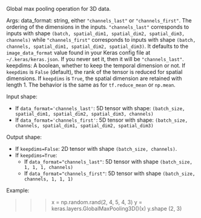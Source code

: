 Global max pooling operation for 3D data.

Args:
    data_format: string, either `"channels_last"` or `"channels_first"`.
        The ordering of the dimensions in the inputs. `"channels_last"`
        corresponds to inputs with shape
        `(batch, spatial_dim1, spatial_dim2, spatial_dim3, channels)`
        while `"channels_first"` corresponds to inputs with shape
        `(batch, channels, spatial_dim1, spatial_dim2, spatial_dim3)`.
        It defaults to the `image_data_format` value found in your Keras
        config file at `~/.keras/keras.json`. If you never set it, then it
        will be `"channels_last"`.
    keepdims: A boolean, whether to keep the temporal dimension or not.
        If `keepdims` is `False` (default), the rank of the tensor is
        reduced for spatial dimensions. If `keepdims` is `True`, the
        spatial dimension are retained with length 1.
        The behavior is the same as for `tf.reduce_mean` or `np.mean`.

Input shape:

- If `data_format='channels_last'`:
    5D tensor with shape:
    `(batch_size, spatial_dim1, spatial_dim2, spatial_dim3, channels)`
- If `data_format='channels_first'`:
    5D tensor with shape:
    `(batch_size, channels, spatial_dim1, spatial_dim2, spatial_dim3)`

Output shape:

- If `keepdims=False`:
    2D tensor with shape `(batch_size, channels)`.
- If `keepdims=True`:
    - If `data_format="channels_last"`:
        5D tensor with shape `(batch_size, 1, 1, 1, channels)`
    - If `data_format="channels_first"`:
        5D tensor with shape `(batch_size, channels, 1, 1, 1)`

Example:

>>> x = np.random.rand(2, 4, 5, 4, 3)
>>> y = keras.layers.GlobalMaxPooling3D()(x)
>>> y.shape
(2, 3)
